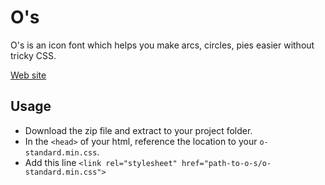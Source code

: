 # O's

O's is an icon font which helps you make arcs, circles, pies easier without tricky CSS.

[Web site](wkh237.github.io/o-s-icon/)

## Usage

- Download the zip file and extract to your project folder.
- In the `<head>` of your html, reference the location to your `o-standard.min.css`.
- Add this line `<link rel="stylesheet" href="path-to-o-s/o-standard.min.css">`

